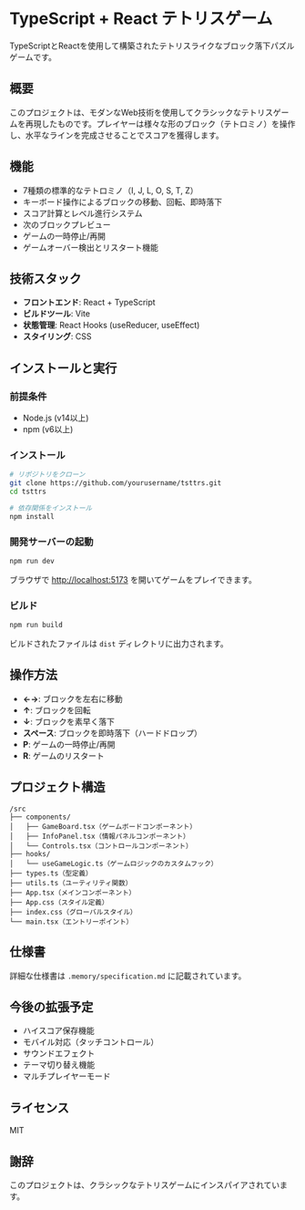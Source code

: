 # TypeScript + React テトリスゲーム

TypeScriptとReactを使用して構築されたテトリスライクなブロック落下パズルゲームです。

## 概要

このプロジェクトは、モダンなWeb技術を使用してクラシックなテトリスゲームを再現したものです。プレイヤーは様々な形のブロック（テトロミノ）を操作し、水平なラインを完成させることでスコアを獲得します。

## 機能

- 7種類の標準的なテトロミノ（I, J, L, O, S, T, Z）
- キーボード操作によるブロックの移動、回転、即時落下
- スコア計算とレベル進行システム
- 次のブロックプレビュー
- ゲームの一時停止/再開
- ゲームオーバー検出とリスタート機能

## 技術スタック

- **フロントエンド**: React + TypeScript
- **ビルドツール**: Vite
- **状態管理**: React Hooks (useReducer, useEffect)
- **スタイリング**: CSS

## インストールと実行

### 前提条件

- Node.js (v14以上)
- npm (v6以上)

### インストール

```bash
# リポジトリをクローン
git clone https://github.com/yourusername/tsttrs.git
cd tsttrs

# 依存関係をインストール
npm install
```

### 開発サーバーの起動

```bash
npm run dev
```

ブラウザで [http://localhost:5173](http://localhost:5173) を開いてゲームをプレイできます。

### ビルド

```bash
npm run build
```

ビルドされたファイルは `dist` ディレクトリに出力されます。

## 操作方法

- **←→**: ブロックを左右に移動
- **↑**: ブロックを回転
- **↓**: ブロックを素早く落下
- **スペース**: ブロックを即時落下（ハードドロップ）
- **P**: ゲームの一時停止/再開
- **R**: ゲームのリスタート

## プロジェクト構造

```
/src
├── components/
│   ├── GameBoard.tsx（ゲームボードコンポーネント）
│   ├── InfoPanel.tsx（情報パネルコンポーネント）
│   └── Controls.tsx（コントロールコンポーネント）
├── hooks/
│   └── useGameLogic.ts（ゲームロジックのカスタムフック）
├── types.ts（型定義）
├── utils.ts（ユーティリティ関数）
├── App.tsx（メインコンポーネント）
├── App.css（スタイル定義）
├── index.css（グローバルスタイル）
└── main.tsx（エントリーポイント）
```

## 仕様書

詳細な仕様書は `.memory/specification.md` に記載されています。

## 今後の拡張予定

- ハイスコア保存機能
- モバイル対応（タッチコントロール）
- サウンドエフェクト
- テーマ切り替え機能
- マルチプレイヤーモード

## ライセンス

MIT

## 謝辞

このプロジェクトは、クラシックなテトリスゲームにインスパイアされています。
